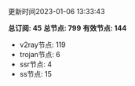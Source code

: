 更新时间2023-01-06 13:33:43

**总订阅: 45**
**总节点: 799**
**有效节点: 144**
- v2ray节点: 119
- trojan节点: 6
- ssr节点: 4
- ss节点: 15
